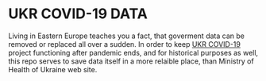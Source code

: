 # UKR COVID-19 DATA
Living in Eastern Europe teaches you a fact, that goverment data can be removed or replaced all over a sudden. In order to keep [UKR COVID-19](https://beyond-danube.github.io/ukr-covid-19/) project functioning after pandemic ends, and for historical purposes as well, this repo serves to save data itself in a more relaible place, than Ministry of Health of Ukraine web site.
